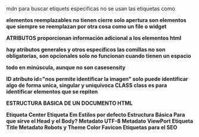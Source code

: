 
mdn para buscar etiquets especificas
no se usan las etiquetas como <b>

elementos reemplazables
no tienen cierre solo apertura
son elementos que siempre se reemplazan por otra cosa como un file o widget

ATRIBUTOS
proporcionan información adicional a los elementos html


hay atributos generales y otros específicos
las comillas no son obligatorias, son opcionales solo no funcionan cuando tienen un espacio


todo en minúscula, aunque no son casesensity

ID
atributo id="nos permite identificar la imagen"
solo puede identificar algo de forma unica, singular y uniquivoca
CLASS
class es para identificar elementos que se repiten



ESTRUCTURA BASICA DE UN DOCUMENTO HTML

Etiqueta Center
Etiqueta Em
Estilos por defecto
Estructura Básica
Para que sirve el Head y el Body?
Metadato UTF-8
Metadato ViewPort
Etiqueta Title
Metadato Robots y Theme Color
Favicon
Etiquetas para el SEO